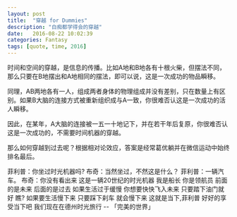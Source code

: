 ```yaml
---
layout: post
title:  "穿越 for Dummies"
description: "白痴都学得会的穿越"
date:   2016-08-22 10:02:39
categories: Fantasy
tags: [quote, time, 2016]
---
```


时间和空间的穿越，是信息的传播。比如A地和B地各有十根火柴，但摆法不同，那么只要在B地摆出和A地相同的摆法，即可以说，这是一次成功的物品瞬移。

同理，AB两地各有一人，组成两者身体的物理组成并没有差别，只在数量上有区别。如果B大脑的连接方式被重新组织成与A一致，你很难否认这是一次成功的活人瞬移。

因此，在某年，A大脑的连接被一五一十地记下，并在若干年后复原，你很难否认这是一次成功的，不需要时间机器的穿越。

那么如何穿越到过去呢？根据相对论效应，答案是经常葛优躺并在微信运动中始终排名最后。

菲利普：你坐过时光机器吗? 
布奇：当然坐过，不然这是什么？ 
菲利普：一辆汽车。 
布奇：你没有看出来 这是一辆20世纪的时光机器 
我是船长 
你是领航员 
前面的是未来 
后面的是过去 
如果生活过于缓慢 
你想要快快飞入未来 
只要踏下油门就好 
瞧? 
如果要生活慢下来 
只要踩下刹车 
就会慢下来 
这就是当下,菲利普 
好好的享受当下吧 
我们现在在德州时光旅行
-- 「完美的世界」